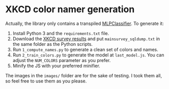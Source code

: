 # XKCD color namer generation

Actually, the library only contains a transpiled [MLPClassifier](https://scikit-learn.org/stable/modules/generated/sklearn.neural_network.MLPClassifier.html). To generate it:

1. Install Python 3 and the `requirements.txt` file.
2. Download the [XKCD survey results](https://xkcd.com/color/colorsurvey.tar.gz) and put `mainsurvey_sqldump.txt` in the same folder as the Python scripts.
3. Run `1_compute_names.py` to generate a clean set of colors and names.
4. Run `2_train_colors.py` to generate the model at `last_model.js`. You can adjust the `NUM_COLORS` parameter as you prefer.
5. Minify the JS with your preferred minifier.

The images in the `images/` folder are for the sake of testing. I took them all, so feel free to use them as you please.